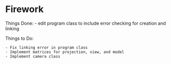 # Firework
Things Done:
	 - edit program class to include error checking for creation and linking

Things to Do:

	- Fix linking error in program class
 	- Implement matrices for projection, view, and model
	- Implement camera class 